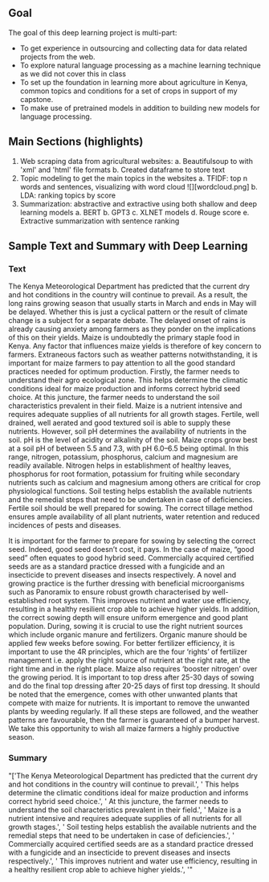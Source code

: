 ## Goal
The goal of this deep learning project is multi-part:
- To get experience in outsourcing and collecting data for data related projects from the web.
- To explore natural language processing as a machine learning technique as we did not cover this in class
- To set up the foundation in learning more about agriculture in Kenya, common topics and conditions for a set of crops in support of my capstone.
- To make use of pretrained models in addition to building new models for language processing.

## Main Sections (highlights)
1. Web scraping data from agricultural websites:
  a. Beautifulsoup to with 'xml' and 'html' file formats
  b. Created dataframe to store text
3. Topic modeling to get the main topics in the websites
  a. TFIDF: top n words and sentences, visualizing with word cloud
  ![][wordcloud.png]
  b. LDA: ranking topics by score
5. Summarization: abstractive and extractive using both shallow and deep learning models
  a. BERT
  b. GPT3
  c. XLNET models
  d. Rouge score
  e. Extractive summarization with sentence ranking

## Sample Text and Summary with Deep Learning
### Text

The Kenya Meteorological Department has predicted that the current dry and hot conditions in the country will continue to prevail. As a result, the long rains growing season that usually starts in March and ends in May will be delayed.  Whether this is just a cyclical pattern or the result of climate change is a subject for a separate debate. The delayed onset of rains  is already causing anxiety among farmers as they ponder on the implications of this on their yields. Maize is undoubtedly the primary staple food in Kenya. Any factor that influences maize yields is therefore of key concern to farmers. Extraneous factors such as weather patterns notwithstanding, it is important for maize farmers to pay attention to all the good standard practices needed for optimum production.
Firstly, the farmer needs to understand their agro ecological zone.  This helps determine the climatic conditions ideal for maize production and informs  correct hybrid seed choice. At this juncture, the farmer needs to understand the soil characteristics prevalent in their field. Maize is a nutrient intensive and requires adequate supplies of all nutrients for all growth stages. Fertile, well drained, well aerated and good textured soil is able to supply these nutrients.  However, soil pH determines the availability of nutrients in the soil. pH is the level of acidity or alkalinity of the soil.  Maize crops grow best at a soil pH of between 5.5 and 7.3, with pH 6.0–6.5 being optimal. In this range, nitrogen, potassium, phosphorus, calcium and magnesium are readily  available.  Nitrogen helps in establishment of healthy leaves, phosphorus for root formation, potassium for fruiting while secondary nutrients such as calcium and magnesium among others are critical for crop physiological functions. Soil testing helps establish the available nutrients and the remedial steps that need to be undertaken in case of deficiencies. Fertile soil should be well prepared for sowing. The correct tillage method ensures ample availability of all plant nutrients, water retention and reduced incidences of pests and diseases.

It is important for the farmer to prepare for sowing by selecting the correct seed.  Indeed, good seed doesn’t cost, it pays. In the case of maize, “good seed” often equates to good hybrid seed. Commercially acquired certified seeds are as a standard practice dressed with a fungicide and an insecticide to prevent diseases and insects respectively. A novel and growing practice is the further dressing with beneficial microorganisms such as Panoramix to ensure robust growth characterised by well-established root system. This improves nutrient and water use efficiency, resulting in a healthy resilient crop able to achieve higher yields. In addition, the correct sowing depth will ensure uniform emergence and good plant population. 
During, sowing it is crucial to use the right nutrient sources which include organic manure and fertilizers. Organic manure should be applied few weeks before sowing. For better fertilizer efficiency, it is important to use the 4R principles, which are the four ‘rights’ of fertilizer management  i.e. apply the right source of nutrient at the right rate, at the right time and in the right place. Maize also requires ‘booster nitrogen’ over the growing period. It is important to top dress after 25-30 days of sowing and do the final top dressing after 20-25 days of first top dressing. 
It should be noted that the emergence, comes with other unwanted plants that compete with maize for nutrients. It is important to remove the unwanted plants by weeding regularly.  If all these steps are followed, and the weather patterns are favourable, then the farmer is guaranteed of a bumper harvest. We take this opportunity to wish all maize farmers a highly productive season. 
 
### Summary
"['The Kenya Meteorological Department has predicted that the current dry and hot conditions in the country will continue to prevail.', ' This helps determine the climatic conditions ideal for maize production and informs correct hybrid seed choice.', ' At this juncture, the farmer needs to understand the soil characteristics prevalent in their field.', ' Maize is a nutrient intensive and requires adequate supplies of all nutrients for all growth stages.', ' Soil testing helps establish the available nutrients and the remedial steps that need to be undertaken in case of deficiencies.', ' Commercially acquired certified seeds are as a standard practice dressed with a fungicide and an insecticide to prevent diseases and insects respectively.', ' This improves nutrient and water use efficiency, resulting in a healthy resilient crop able to achieve higher yields.', '"
